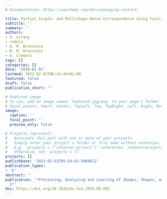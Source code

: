 ```yaml
---
# Documentation: https://wowchemy.com/docs/managing-content/

title: Partial Single- and Multishape Dense Correspondence Using Functional Maps
subtitle: ''
summary: ''
authors:
- O. Litany
- rodola
- A. M. Bronstein
- M. M. Bronstein
- D. Cremers
tags: []
categories: []
date: '2018-01-01'
lastmod: 2023-02-02T06:54:44+01:00
featured: false
draft: false
publication_short: ""

# Featured image
# To use, add an image named `featured.jpg/png` to your page's folder.
# Focal points: Smart, Center, TopLeft, Top, TopRight, Left, Right, BottomLeft, Bottom, BottomRight.
image:
  caption: ''
  focal_point: ''
  preview_only: false

# Projects (optional).
#   Associate this post with one or more of your projects.
#   Simply enter your project's folder or file name without extension.
#   E.g. `projects = ["internal-project"]` references `content/project/deep-learning/index.md`.
#   Otherwise, set `projects = []`.
projects: []
publishDate: '2023-02-02T05:54:43.506961Z'
publication_types:
- '6'
abstract: ''
publication: '*Processing, Analyzing and Learning of Images, Shapes, and Forms: Part
  1*'
doi: https://doi.org/10.1016/bs.hna.2018.09.002
---
```

